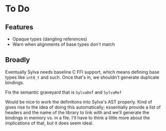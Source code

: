 # To Do

## Features

- Opaque types (dangling references)
- Warn when alignments of base types don't match

## Broadly

Eventually Sylva needs baseline C FFI support, which means defining base types
like `int8_t` and such.  Once that's in, we shouldn't generate duplicate
bindings.

Fix the semantic graveyard that is `SylvaDef` and `SylvaRef`

Would be nice to work the definitions into Sylva's AST properly.  Kind of gives
rise to the idea of doing this automatically; essentially provide a list of
headers and the name of the library to link with and we'll generate the
bindings in memory vs. in a file.  I'll have to think a little more about the
implications of that, but it does seem ideal.
